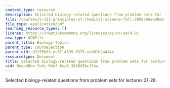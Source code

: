 ```yaml
---
content_type: resource
description: Selected biology-related questions from problem sets for lectures 21-26.
file: /courses/5-111-principles-of-chemical-science-fall-2008/8eead0ee7e4c84ef6ca8343042bc37ea_L21to26Bio.pdf
file_type: application/pdf
learning_resource_types: []
license: https://creativecommons.org/licenses/by-nc-sa/4.0/
ocw_type: OCWFile
parent_title: Biology Topics
parent_type: CourseSection
parent_uid: d3155b63-ec67-4335-5375-ea901b2a4f4e
resourcetype: Document
title: Selected biology-related questions from problem sets for lectures 21-26
uid: 8eead0ee-7e4c-84ef-6ca8-343042bc37ea
---
```

Selected biology-related questions from problem sets for lectures 21-26.